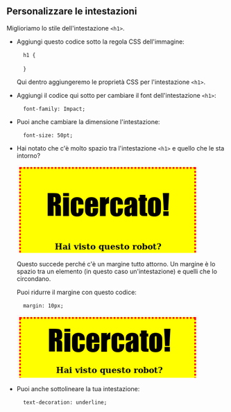 ## Personalizzare le intestazioni

Miglioriamo lo stile dell'intestazione `<h1>`.

+ Aggiungi questo codice sotto la regola CSS dell'immagine:
    
        h1 { 
        
        }
        
    
    Qui dentro aggiungeremo le proprietà CSS per l'intestazione `<h1>`.

+ Aggiungi il codice qui sotto per cambiare il font dell'intestazione `<h1>`:
    
        font-family: Impact;
        

+ Puoi anche cambiare la dimensione l'intestazione:
    
        font-size: 50pt;
        

+ Hai notato che c'è molto spazio tra l'intestazione `<h1>` e quello che le sta intorno?
    
    ![schermata](images/wanted-h1-margin.png)
    
    Questo succede perché c'è un margine tutto attorno. Un margine è lo spazio tra un elemento (in questo caso un'intestazione) e quelli che lo circondano.
    
    Puoi ridurre il margine con questo codice:
    
        margin: 10px;
        
    
    ![schermata](images/wanted-h1-margin-small.png)

+ Puoi anche sottolineare la tua intestazione:
    
        text-decoration: underline;